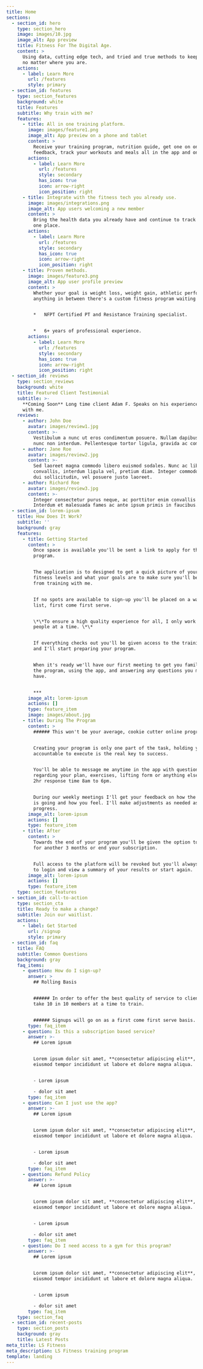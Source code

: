 ```yaml
---
title: Home
sections:
  - section_id: hero
    type: section_hero
    image: images/10.jpg
    image_alt: App preview
    title: Fitness For The Digital Age.
    content: >
      Using data, cutting edge tech, and tried and true methods to keep you fit
      no matter where you are.
    actions:
      - label: Learn More
        url: /features
        style: primary
  - section_id: features
    type: section_features
    background: white
    title: Features
    subtitle: Why train with me?
    features:
      - title: All in one training platform.
        image: images/feature1.png
        image_alt: App preview on a phone and tablet
        content: >
          Receive your training program, nutrition guide, get one on one
          feedback, track your workouts and meals all in the app and online.
        actions:
          - label: Learn More
            url: /features
            style: secondary
            has_icon: true
            icon: arrow-right
            icon_position: right
      - title: Integrate with the fitness tech you already use.
        image: images/integrations.png
        image_alt: App users welcoming a new member
        content: >
          Bring the health data you already have and continue to track it all in
          one place.
        actions:
          - label: Learn More
            url: /features
            style: secondary
            has_icon: true
            icon: arrow-right
            icon_position: right
      - title: Proven methods.
        image: images/feature3.png
        image_alt: App user profile preview
        content: >
          Whether your goal is weight loss, weight gain, athletic performance or
          anything in between there's a custom fitness program waiting for you.


          *   NFPT Certified PT and Resistance Training specialist.


          *   6+ years of professional experience.
        actions:
          - label: Learn More
            url: /features
            style: secondary
            has_icon: true
            icon: arrow-right
            icon_position: right
  - section_id: reviews
    type: section_reviews
    background: white
    title: Featured Client Testimonial
    subtitle: >-
      **Coming Soon** Long time client Adam F. Speaks on his experience training
      with me.
    reviews:
      - author: John Doe
        avatar: images/review1.jpg
        content: >-
          Vestibulum a nunc ut eros condimentum posuere. Nullam dapibus quis
          nunc non interdum. Pellentesque tortor ligula, gravida ac commodo eu.
      - author: Jane Roe
        avatar: images/review2.jpg
        content: >-
          Sed laoreet magna commodo libero euismod sodales. Nunc ac libero
          convallis, interdum ligula vel, pretium diam. Integer commodo sem at
          dui sollicitudin, vel posuere justo laoreet.
      - author: Richard Roe
        avatar: images/review3.jpg
        content: >-
          Integer consectetur purus neque, ac porttitor enim convallis vitae.
          Interdum et malesuada fames ac ante ipsum primis in faucibus.
  - section_id: lorem-ipsum
    title: How Does It Work?
    subtitle: ''
    background: gray
    features:
      - title: Getting Started
        content: >
          Once space is available you'll be sent a link to apply for the
          program. 


          The application is to designed to get a quick picture of your current
          fitness levels and what your goals are to make sure you'll benefit
          from training with me. 


          If no spots are available to sign-up you'll be placed on a waiting
          list, first come first serve.


          \*\*To ensure a high quality experience for all, I only work with 10
          people at a time. \*\*


          If everything checks out you'll be given access to the training app
          and I'll start preparing your program. 


          When it's ready we'll have our first meeting to get you familiar with
          the program, using the app, and answering any questions you might
          have.


          ***
        image_alt: lorem-ipsum
        actions: []
        type: feature_item
        image: images/about.jpg
      - title: During The Program
        content: >
          ###### This won't be your average, cookie cutter online program.


          Creating your program is only one part of the task, holding you
          accountable to execute is the real key to success. 


          You'll be able to message me anytime in the app with questions
          regarding your plan, exercises, lifting form or anything else with a
          2hr response time 8am to 6pm. 


          During our weekly meetings I'll get your feedback on how the program
          is going and how you feel. I'll make adjustments as needed as you
          progress.
        image_alt: lorem-ipsum
        actions: []
        type: feature_item
      - title: After
        content: >
          Towards the end of your program you'll be given the option to renew
          for another 3 months or end your subscription. 


          Full access to the platform will be revoked but you'll always be able
          to login and view a summary of your results or start again.
        image_alt: lorem-ipsum
        actions: []
        type: feature_item
    type: section_features
  - section_id: call-to-action
    type: section_cta
    title: Ready to make a change?
    subtitle: Join our waitlist.
    actions:
      - label: Get Started
        url: /signup
        style: primary
  - section_id: faq
    title: FAQ
    subtitle: Common Questions
    background: gray
    faq_items:
      - question: How do I sign-up?
        answer: >
          ## Rolling Basis


          ###### In order to offer the best quality of service to clients I only
          take 10 in 10 members at a time to train.


          ###### Signups will go on as a first come first serve basis.
        type: faq_item
      - question: Is this a subscription based service?
        answer: >-
          ## Lorem ipsum


          Lorem ipsum dolor sit amet, **consectetur adipiscing elit**, sed do
          eiusmod tempor incididunt ut labore et dolore magna aliqua.


          - Lorem ipsum

          - dolor sit amet
        type: faq_item
      - question: Can I just use the app?
        answer: >-
          ## Lorem ipsum


          Lorem ipsum dolor sit amet, **consectetur adipiscing elit**, sed do
          eiusmod tempor incididunt ut labore et dolore magna aliqua.


          - Lorem ipsum

          - dolor sit amet
        type: faq_item
      - question: Refund Policy
        answer: >-
          ## Lorem ipsum


          Lorem ipsum dolor sit amet, **consectetur adipiscing elit**, sed do
          eiusmod tempor incididunt ut labore et dolore magna aliqua.


          - Lorem ipsum

          - dolor sit amet
        type: faq_item
      - question: Do I need access to a gym for this program?
        answer: >-
          ## Lorem ipsum


          Lorem ipsum dolor sit amet, **consectetur adipiscing elit**, sed do
          eiusmod tempor incididunt ut labore et dolore magna aliqua.


          - Lorem ipsum

          - dolor sit amet
        type: faq_item
    type: section_faq
  - section_id: recent-posts
    type: section_posts
    background: gray
    title: Latest Posts
meta_title: LS Fitness
meta_description: LS Fitness training program
template: landing
---
```

